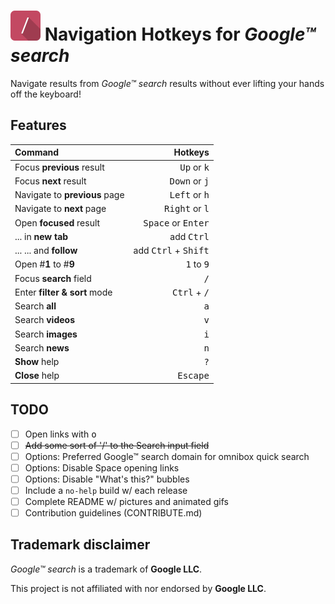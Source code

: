# ![Logo](dist/chrome-extension/assets/icon-48.png "Logo") Navigation Hotkeys for _Google™ search_

Navigate results from _Google™ search_ results without ever lifting your hands off the keyboard!

## Features

| Command                                         |                                Hotkeys |
| :---------------------------------------------- | -------------------------------------: |
| Focus <strong>previous</strong> result          |          <kbd>Up</kbd> or <kbd>k</kbd> |
| Focus <strong>next</strong> result              |        <kbd>Down</kbd> or <kbd>j</kbd> |
| Navigate to <strong>previous</strong> page      |        <kbd>Left</kbd> or <kbd>h</kbd> |
| Navigate to <strong>next</strong> page          |       <kbd>Right</kbd> or <kbd>l</kbd> |
| Open <strong>focused</strong> result            |   <kbd>Space</kbd> or <kbd>Enter</kbd> |
| ... in <strong>new tab</strong>                 |                    add <kbd>Ctrl</kbd> |
| ... ... and <strong>follow</strong>             | add <kbd>Ctrl</kbd> + <kbd>Shift</kbd> |
| Open #<strong>1</strong> to #<strong>9</strong> |           <kbd>1</kbd> to <kbd>9</kbd> |
| Focus <strong>search</strong> field             |                           <kbd>/</kbd> |
| Enter <strong>filter & sort</strong> mode       |         <kbd>Ctrl</kbd> + <kbd>/</kbd> |
| Search <strong>all</strong>                     |                           <kbd>a</kbd> |
| Search <strong>videos</strong>                  |                           <kbd>v</kbd> |
| Search <strong>images</strong>                  |                           <kbd>i</kbd> |
| Search <strong>news</strong>                    |                           <kbd>n</kbd> |
| <strong>Show</strong> help                      |                           <kbd>?</kbd> |
| <strong>Close</strong> help                     |                      <kbd>Escape</kbd> |

## TODO

-   [ ] Open links with <kbd>o</kbd>
-   [ ] ~~Add some sort of '/' to the Search input field~~
-   [ ] Options: Preferred Google™ search domain for omnibox quick search
-   [ ] Options: Disable Space opening links
-   [ ] Options: Disable "What's this?" bubbles
-   [ ] Include a `no-help` build w/ each release
-   [ ] Complete README w/ pictures and animated gifs
-   [ ] Contribution guidelines (CONTRIBUTE.md)

## Trademark disclaimer

_Google™ search_ is a trademark of **Google LLC**.

This project is not affiliated with nor endorsed by **Google LLC**.
